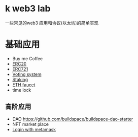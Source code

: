 # k web3 lab
一些常见的web3 应用和协议(以太坊)的简单实现

# 基础应用
* Buy me Coffee
* [ERC20](./ERC20)
* [ERC721](./ERC721)
* [Voting system](./SimpleVoting)
* [Staking](./staking-app)
* [ETH faucet](./faucet)
* time lock

## 高阶应用
* DAO
https://github.com/buildspace/buildspace-dao-starter
* NFT market place
* [Login with metamask](./metamask-authentication)
